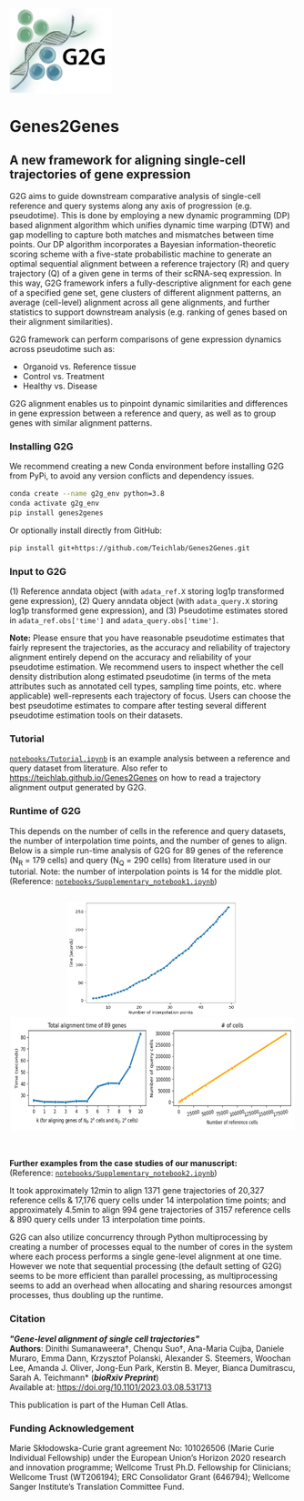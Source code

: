 <img src="images/G2G_logo_new.png" alt="Image" width="180" height="150">

# Genes2Genes

## A new framework for aligning single-cell trajectories of gene expression 
G2G aims to guide downstream comparative analysis of single-cell reference and query systems along any axis of progression (e.g. pseudotime). 
This is done by employing a new dynamic programming (DP) based alignment algorithm which unifies dynamic time warping (DTW) and gap modelling to capture both matches and mismatches between time points. Our DP algorithm incorporates a Bayesian information-theoretic scoring scheme with a five-state probabilistic machine to generate an optimal sequential alignment between a reference trajectory (R) and query trajectory (Q) of a given gene in terms of their scRNA-seq expression. In this way, G2G framework infers a fully-descriptive alignment for each gene of a specified gene set, gene clusters of different alignment patterns, an average (cell-level) alignment across all gene alignments, and further statistics to support downstream analysis (e.g. ranking of genes based on their alignment similarities).

G2G framework can perform comparisons of gene expression dynamics across pseudotime such as:
<ul>
    <li>Organoid vs. Reference tissue
    <li>Control vs. Treatment
    <li>Healthy vs. Disease
</ul>  
G2G alignment enables us to pinpoint dynamic similarities and differences in gene expression between a reference and query, as well as to group genes with similar alignment patterns.  

### **Installing G2G**

We recommend creating a new Conda environment before installing G2G from PyPi, to avoid any version conflicts and dependency issues.
```bash
conda create --name g2g_env python=3.8 
conda activate g2g_env
pip install genes2genes
```
Or optionally install directly from GitHub: 
```bash
pip install git+https://github.com/Teichlab/Genes2Genes.git
```

### **Input to G2G**
(1) Reference anndata object (with `adata_ref.X` storing log1p transformed gene expression), 
(2) Query anndata object (with `adata_query.X` storing log1p transformed gene expression), and
(3) Pseudotime estimates stored in `adata_ref.obs['time']` and `adata_query.obs['time']`.

**Note:** Please ensure that you have reasonable pseudotime estimates that fairly represent the trajectories, as the accuracy and reliability of trajectory alignment entirely depend on the accuracy and reliability of your pseudotime estimation. We recommend users to inspect whether the cell density distribution along estimated pseudotime (in terms of the meta attributes such as annotated cell types, sampling time points, etc. where applicable) well-represents each trajectory of focus. Users can choose the best pseudotime estimates to compare after testing several different pseudotime estimation tools on their datasets. 

### **Tutorial**

[`notebooks/Tutorial.ipynb`](https://github.com/Teichlab/Genes2Genes/blob/main/notebooks/Tutorial.ipynb) is an example analysis between a reference and query dataset from literature. 
Also refer to https://teichlab.github.io/Genes2Genes on how to read a trajectory alignment output generated by G2G. <br>

### **Runtime of G2G**

This depends on the number of cells in the reference and query datasets, the number of interpolation time points, and the number of genes to align. 
Below is a simple run-time analysis of G2G for 89 genes of the reference (N<sub>R</sub> = 179 cells) and query (N<sub>Q</sub> = 290 cells) from literature used in our tutorial. 
Note: the number of interpolation points is 14 for the middle plot. (Reference: [`notebooks/Supplementary_notebook1.ipynb`](https://github.com/Teichlab/Genes2Genes/blob/main/notebooks/Supplementary_notebook1.ipynb))

<div style="display: flex; justify-content: space-between;">
    <p align="center">
    <img src="images/n_interpolation_points_vs_time_PAM_LPS_G2G_alignment.png" alt="Image" width="300" height="200">
    <img src="images/cell_numbers_vs_approx_time_PAM_LPS_G2G_alignment.png" alt="Image" width="500" height="200">
    </p>
</div><br>


**Further examples from the case studies of our manuscript:** <br>
(Reference: [`notebooks/Supplementary_notebook2.ipynb`](https://github.com/Teichlab/Genes2Genes/blob/main/notebooks/Supplementary_notebook2.ipynb))

It took approximately 12min to align 1371 gene trajectories of 20,327 reference cells & 17,176 query cells under 14 interpolation time points; and approximately 4.5min to align 994 gene trajectories of 3157 reference cells & 890 query cells under 13 interpolation time points. 

G2G can also utilize concurrency through Python multiprocessing by creating a number of processes equal to the number of cores in the system where each process performs a single gene-level alignment at one time. However we note that sequential processing (the default setting of G2G) seems to be more efficient than parallel processing, as multiprocessing seems to add an overhead when allocating and sharing resources amongst processes, thus doubling up the runtime. 


### Citation 
***"Gene-level alignment of single cell trajectories"*** <br>
**Authors**: Dinithi Sumanaweera†, Chenqu Suo†, Ana-Maria Cujba, Daniele Muraro, Emma Dann, Krzysztof Polanski, Alexander S. Steemers, Woochan Lee, Amanda J. Oliver, Jong-Eun Park, Kerstin B. Meyer, Bianca Dumitrascu, Sarah A. Teichmann* (***bioRxiv Preprint***)<br>
Available at: https://doi.org/10.1101/2023.03.08.531713 <br>

This publication is part of the Human Cell Atlas. 

### Funding Acknowledgement
Marie Skłodowska-Curie grant agreement No: 101026506 (Marie Curie Individual Fellowship) under the European Union’s Horizon 2020 research and innovation programme; Wellcome Trust Ph.D. Fellowship for Clinicians; Wellcome Trust (WT206194); ERC Consolidator Grant (646794); Wellcome Sanger Institute’s Translation Committee Fund.
